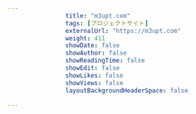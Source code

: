---
                title: "m3upt.com"
                tags: [プロジェクトサイト]
                externalUrl: "https://m3upt.com"
                weight: 411
                showDate: false
                showAuthor: false
                showReadingTime: false
                showEdit: false
                showLikes: false
                showViews: false
                layoutBackgroundHeaderSpace: false
                ---


